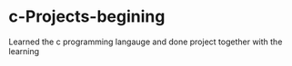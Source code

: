 # c-Projects-begining
Learned the c programming langauge and done project together with the learning
